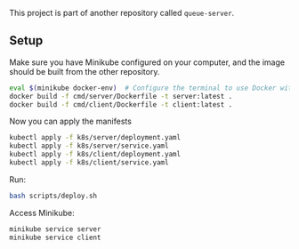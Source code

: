 This project is part of another repository called `queue-server`.

## Setup

Make sure you have Minikube configured on your computer, and the image should be built from the other repository.

``` bash
eval $(minikube docker-env)  # Configure the terminal to use Docker with Minikube
docker build -f cmd/server/Dockerfile -t server:latest .
docker build -f cmd/client/Dockerfile -t client:latest .
```

Now you can apply the manifests

``` bash
kubectl apply -f k8s/server/deployment.yaml
kubectl apply -f k8s/server/service.yaml
kubectl apply -f k8s/client/deployment.yaml
kubectl apply -f k8s/client/service.yaml
```

Run:

``` bash
bash scripts/deploy.sh
```

Access Minikube:

``` bash
minikube service server
minikube service client
```